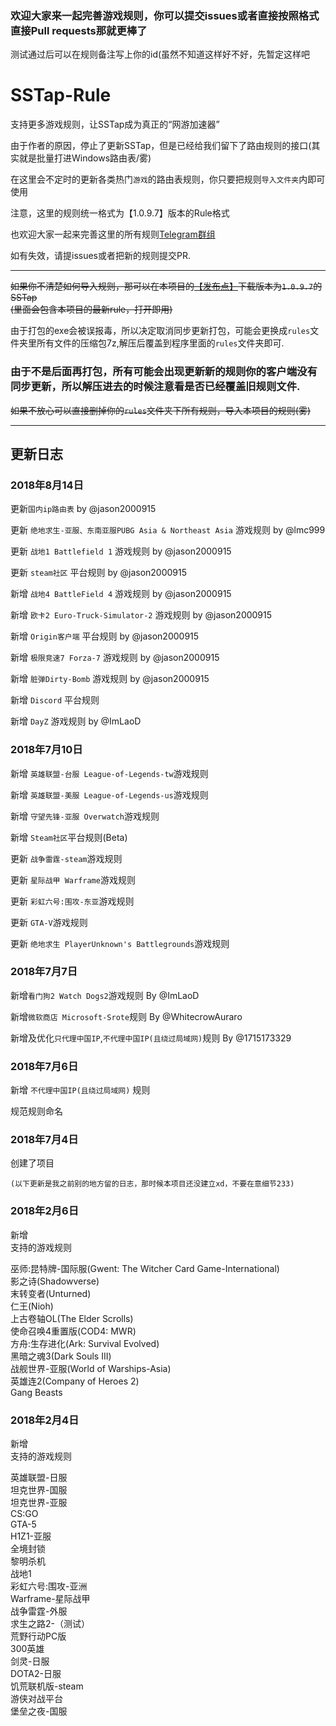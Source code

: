 ### 欢迎大家来一起完善游戏规则，你可以提交issues或者直接按照格式直接Pull requests那就更棒了

测试通过后可以在规则备注写上你的id(虽然不知道这样好不好，先暂定这样吧
  
  
  
# SSTap-Rule
支持更多游戏规则，让SSTap成为真正的“网游加速器”

由于作者的原因，停止了更新SSTap，但是已经给我们留下了路由规则的接口(其实就是批量打进Windows路由表/雾)

在这里会不定时的更新各类热门`游戏`的路由表规则，你只要把规则`导入文件夹`内即可使用

注意，这里的规则统一格式为【1.0.9.7】版本的Rule格式

也欢迎大家一起来完善这里的所有规则[Telegram群组](https://t.me/SSTapRule "Join the Telegram group")


如有失效，请提issues或者把新的规则提交PR.


---
  
~~如果你不清楚如何导入规则，那可以在本项目的[【发布点】](https://github.com/FQrabbit/SSTab-Rule/releases "点我下载")下载版本为`1.0.9.7`的SSTap  
(里面会包含本项目的最新rule，打开即用)~~
  
  由于打包的exe会被误报毒，所以决定取消同步更新打包，可能会更换成`rules`文件夹里所有文件的压缩包7z,解压后覆盖到程序里面的`rules`文件夹即可.
  ### 由于不是后面再打包，所有可能会出现更新新的规则你的客户端没有同步更新，所以解压进去的时候注意看是否已经覆盖旧规则文件.
  ~~如果不放心可以直接删掉你的`rules`文件夹下所有规则，导入本项目的规则(雾)~~
  
---
  
## 更新日志  
  
### 2018年8月14日  
  
更新`国内ip路由表` by @jason2000915 
  
更新 `绝地求生-亚服、东南亚服PUBG Asia & Northeast Asia` 游戏规则 by @lmc999
  
更新 `战地1 Battlefield 1` 游戏规则 by @jason2000915 
  
更新 `steam社区` 平台规则 by @jason2000915 
  
新增 `战地4 BattleField 4` 游戏规则 by @jason2000915 
  
新增 `欧卡2 Euro-Truck-Simulator-2` 游戏规则 by @jason2000915 
  
新增 `Origin客户端` 平台规则 by @jason2000915 
  
新增 `极限竞速7 Forza-7` 游戏规则 by @jason2000915 
  
新增 `脏弹Dirty-Bomb` 游戏规则 by @jason2000915 
  
新增 `Discord` 平台规则  
  
新增 `DayZ` 游戏规则 by @ImLaoD 
  
### 2018年7月10日  
  
新增 ``英雄联盟-台服 League-of-Legends-tw``游戏规则  
  
新增 ``英雄联盟-美服 League-of-Legends-us``游戏规则  
  
新增 ``守望先锋-亚服 Overwatch``游戏规则  
  
新增 ``Steam社区``平台规则(Beta)  
  
更新 ``战争雷霆-steam``游戏规则  
  
更新 ``星际战甲 Warframe``游戏规则  
  
更新 ``彩虹六号:围攻-东亚``游戏规则  
  
更新 ``GTA-V``游戏规则  
  
更新 ``绝地求生 PlayerUnknown's Battlegrounds``游戏规则  
  
  
### 2018年7月7日  
  
新增``看门狗2 Watch Dogs2``游戏规则 By @ImLaoD   
  
新增``微软商店 Microsoft-Srote``规则 By @WhitecrowAuraro  

新增及优化``只代理中国IP``,``不代理中国IP(且绕过局域网)``规则 By @1715173329  
  
### 2018年7月6日
  
新增 ``不代理中国IP(且绕过局域网)`` 规则
  
规范规则命名
  
  
### 2018年7月4日  

创建了项目
 

``(以下更新是我之前别的地方留的日志，那时候本项目还没建立xd，不要在意细节233)``
### 2018年2月6日  
新增  
支持的游戏规则  
  
巫师:昆特牌-国际服(Gwent: The Witcher Card Game-International)  
影之诗(Shadowverse)  
末转变者(Unturned)  
仁王(Nioh)  
上古卷轴OL(The Elder Scrolls)  
使命召唤4重置版(COD4: MWR)  
方舟:生存进化(Ark: Survival Evolved)  
黑暗之魂3(Dark Souls III)  
战舰世界-亚服(World of Warships-Asia)  
英雄连2(Company of Heroes 2)  
Gang Beasts  
  
  
  
### 2018年2月4日  
新增  
支持的游戏规则  
  
英雄联盟-日服  
坦克世界-国服  
坦克世界-亚服  
CS:GO  
GTA-5  
H1Z1-亚服  
全境封锁  
黎明杀机  
战地1  
彩虹六号:围攻-亚洲  
Warframe-星际战甲  
战争雷霆-外服  
求生之路2-（测试）  
荒野行动PC版  
300英雄  
剑灵-日服  
DOTA2-日服  
饥荒联机版-steam  
游侠对战平台  
堡垒之夜-国服  
